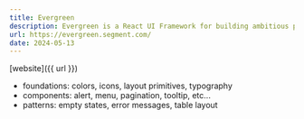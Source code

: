 ```yaml
---
title: Evergreen
description: Evergreen is a React UI Framework for building ambitious products on the web. Brought to you by Segment.
url: https://evergreen.segment.com/
date: 2024-05-13
---
```

[website]({{ url }})
- foundations: colors, icons, layout primitives, typography
- components: alert, menu, pagination, tooltip, etc...
- patterns: empty states, error messages, table layout